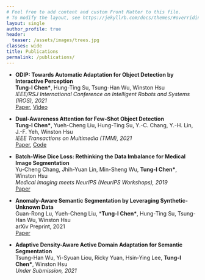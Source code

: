 ```yaml
---
# Feel free to add content and custom Front Matter to this file.
# To modify the layout, see https://jekyllrb.com/docs/themes/#overriding-theme-defaults
layout: single
author_profile: true
header:
  teaser: /assets/images/trees.jpg
classes: wide
title: Publications
permalink: /publications/
---
```

- **ODIP: Towards Automatic Adaptation for Object Detection by Interactive Perception**
    <br>
    **Tung-I Chen\***, Hung-Ting Su, Tsung-Han Wu, Winston Hsu
    <br>
    *IEEE/RSJ International Conference on Intelligent Robots and Systems (IROS), 2021*
    <br>
    [Paper](https://arxiv.org/abs/2108.01477), [Video](https://www.youtube.com/watch?v=1E4JGFjqZP0)

- **Dual-Awareness Attention for Few-Shot Object Detection**
    <br>
    **Tung-I Chen\***, Yueh-Cheng Liu, Hung-Ting Su, Y.-C. Chang, Y.-H. Lin, J.-F. Yeh, Winston Hsu
    <br>
    *IEEE Transactions on Multimedia (TMM), 2021*
    <br>
    [Paper](https://arxiv.org/abs/2102.12152), [Code](https://github.com/Tung-I/Dual-awareness-Attention-for-Few-shot-Object-Detection)
- **Batch-Wise Dice Loss: Rethinking the Data Imbalance for Medical Image Segmentation**
    <br>
    Yu-Cheng Chang, Jhih-Yuan Lin, Min-Sheng Wu, **Tung-I Chen\***, Winston Hsu
    <br>
    *Medical Imaging meets NeurIPS (NeurIPS Workshops), 2019*
    <br>
    [Paper](https://profs.etsmtl.ca/hlombaert/public/medneurips2019/73_CameraReadySubmission_Med_NeurIPS_2019.pdf)

- **Anomaly-Aware Semantic Segmentation by Leveraging Synthetic-Unknown Data**
    <br>
    Guan-Rong Lu, Yueh-Cheng Liu, ***Tung-I Chen\***, Hung-Ting Su, Tsung-Han Wu, Winston Hsu
    <br>
    arXiv Preprint, 2021
    <br>
    [Paper](https://arxiv.org/abs/2111.14343)

- **Adaptive Density-Aware Active Domain Adaptation for Semantic Segmentation**
    <br>
    Tsung-Han Wu, Yi-Syuan Liou, Ricky Yuan, Hsin-Ying Lee, **Tung-I Chen\***, Winston Hsu
    <br>
    *Under Submission, 2021*